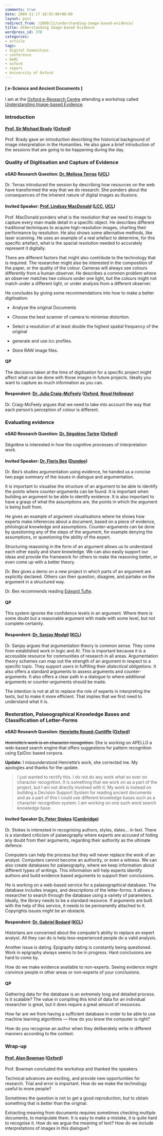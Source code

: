 ```yaml
---
comments: true
date: 2009-11-17 10:55:00+00:00
layout: post
redirect_from: /2009/11/understanding-image-based-evidence/
title: Understanding Image-based Evidence
wordpress_id: 378
categories:
- article
tags:
- digital humanities
- conference
- OeRC
- oxford
- report
- University of Oxford
---
```


#### [ e-Science and Ancient Documents ]


I am at the [Oxford e-Research Centre](http://www.oerc.ox.ac.uk/) attending a workshop called [Understanding Image-based Evidence](http://esad.classics.ox.ac.uk/index.php?option=com_content&view=article&id=92:qunderstanding-image-based-evidenceq-detailed-workshop-programme-on-invitation&catid=57:2ndworkshop&Itemid=104).


### Introduction




#### [Prof. Sir Michael Brady](http://www.robots.ox.ac.uk/~jmb/) ([Oxford](http://www.ox.ac.uk/))


Prof. Brady gave an introduction describing the historical background of image interpretation in the Humanities. He also gave a brief introduction of the sessions that are going to be happening during the day.<!-- more -->


### Quality of Digitisation and Capture of Evidence




#### eSAD Research Question: [Dr. Melissa Terras](http://www.ucl.ac.uk/infostudies/melissa-terras/) ([UCL](http://www.ucl.ac.uk/))


Dr. Terras introduced the session by describing how resources on the web have transformed the way that we do research. She ponders about the consequences of the inherent nature of digital images as illusions.


#### Invited Speaker: [Prof. Lindsay MacDonald](http://www.lcc.arts.ac.uk/17609.htm) ([LCC](http://www.lcc.arts.ac.uk/), [UCL](http://www.ucl.ac.uk/))


Prof. MacDonald ponders what is the resolution that we need to image to capture every man-made detail in a specific object. He describes different traditional techniques to acquire high-resolution images, charting their performance by resolution. He also shows some alternative methods, like laser scanning. He uses an example of a real artefact to determine, for this specific artefact, what is the spacial resolution needed to accurately represent it digitally.

There are different factors that might also contribute to the technology that is required. The researcher might also be interested in the composition of the paper, or the quality of the colour. Cameras will always see colours differently from a human observer. He describes a common problem where an observer matches two colours under one light, but the colours might not match under a different light, or under analysis from a different observer.

He concludes by giving some recommendations into how to make a better digitisation:



	
  * Analyse the original Documents

	
  * Choose the best scanner of camera to minimise distortion.

	
  * Select a resolution of at least double the highest spatial frequency of the original

	
  * generate and use icc profiles.

	
  * Store RAW image files.




#### QP


The decisions taken at the time of digitisation for a specific project might affect what can be done with those images in future projects. Ideally you want to capture as much information as you can.


#### Respondent: [Dr. Julia Craig-McFeely](http://www.ramesescats.co.uk/page1/index.html) ([Oxford](http://www.ox.ac.uk/), [Royal Holloway](http://www.rhul.ac.uk/))


Dr. Craig-McFeely argues that we need to take into account the way that each person’s perception of colour is different.


### Evaluating evidence




#### eSAD Research Question: [Dr. Ségolène Tartre](http://www.oerc.ox.ac.uk/people/segolene-tarte) ([Oxford](http://www.ox.ac.uk/))


Ségolène is interested in how the cognitive processes of interpretation work.


#### Invited Speaker: [Dr. Floris Bex](http://www.computing.dundee.ac.uk/ac_staff/staffdetails.asp?358) ([Dundee](http://www.dundee.ac.uk/))


Dr. Bex’s studies argumentation using evidence, he handed us a concise two page summary of the issues in dialogue and argumentation.

It is important to visualise the structure of an argument to be able to identify the points where counter-arguments can be found. It is important when building an argument to be able to identify evidence. It is also important to have a grasp of what the assumptions are, the points in which the argument is being built from.

He gives an example of argument visualisations where he shows how experts make inferences about a document, based on a piece of evidence, philological knowledge and assumptions. Counter-arguments can be done by questioning any of the steps of the argument, for example denying the assumptions, or questioning the ability of the expert.

Structuring reasoning in the form of an argument allows us to understand each other easily and share knowledge. We can also easily support our ideas and provide the framework for others to make the reasoning better, or even come up with a better theory.

Dr. Bex gives a demo on a new project in which parts of an argument are explicitly declared. Others can then question, disagree, and partake on the argument in a structured way.

Dr. Bex recommends reading [Edward Tufte](http://www.edwardtufte.com/tufte/).


#### QP


This system ignores the confidence levels in an argument. Where there is some doubt but a reasonable argument with made with some level, but not complete certainty.


#### Respondent: [Dr. Sanjay Modgil](http://www.dcs.kcl.ac.uk/staff/modgilsa/) ([KCL](http://www.kcl.ac.uk/))


Dr. Sanjay argues that argumentation theory is common sense. They come from established work in logic and AI. This is important because it is a accessible resource for communities of research in all areas. Argumentation theory schemes can map out the strength of an argument in respect to a specific topic. They support users in fulfilling their _dialectical obligations_. It also offers a standard arguments to assess arguments and counter-arguments. It also offers a clear path in a dialogue to where additional arguments or counter-arguments should be made.

The intention is not at all to replace the role of experts in interpreting the texts, but to make it more efficient. That implies that we first need to understand what it is.


### Restoration, Palaeographical Knowledge Bases and Classification of Letter-Forms




#### eSAD Research Question: [Henriette Roued-Cunliffe](http://www.roued.com/e-doc/?page_id=2) ([Oxford](http://www.ox.ac.uk/))


<del>Henriette’s work is on character recognition.</del> She is working on APELLO a web-based search engine that offers suggestions for pattern recognition using EpiDoc based corpora.

**Update:** I missunderstood Henriette’s work, she corrected me. My apologies and thanks for the update.


<blockquote>I just wanted to rectify this. I do not do any work what so ever on character recognition.
It is something that we work on as a part of the project, but I am not directly involved with it.
My work is instead on building a Decision Support System for reading ancient documents and as a part of this I could use different knowledge bases such as a character recognition system. I am working on one such word search knowledge base.</blockquote>




#### Invited Speaker [Dr. Peter Stokes](http://www.asnc.cam.ac.uk/people/research/stokes.htm) ([Cambridge](http://www.cam.ac.uk/))


Dr. Stokes is interested in recognising authors, styles, dates… in text. There is a standard criticism of palaeography where experts are accused of hiding any doubt from their arguments, regarding their authority as the ultimate defence.

Computers can help the process but they will never replace the work of an analyst. Computers cannot become an authority, or even a witness. We can also create databases for palaeography, where we keep information about different types of writings. This information will help experts identify authors and build evidence based arguments to support their conclusions.

He is working on a web-based service for a palaeographical database. The database includes images, and descriptions of the letter-forms. It allows a researcher to search through the database using a variety of parameters. Ideally, the library needs to be a standard resource. If arguments are built with the help of this service, it needs to be permanently attached to it. Copyrights issues might be an obstacle.


#### Respondent: [Dr. Gabriel Bodard](http://www.cch.kcl.ac.uk/legacy/tmp/profiles/gb.htm) ([KCL](http://www.kcl.ac.uk/))


Historians are concerned about the computer’s ability to replace an expert analyst. All they can do is help less-experienced people do a valid analysis.

Another issue is dating. Epigraphy dating is constantly being questioned. Work in epigraphy always seems to be in progress. Hard conclusions are hard to come by.

How do we make evidence available to non-experts. Seeing evidence might convince people in other areas or non-experts of your conclusions.


#### QP


Gathering data for the database is an extremely long and detailed process. Is it scalable? The value in compiling this kind of data for an individual researcher is great, but it does require a great amount of resources.

How far are we from having a sufficient database in order to be able to use machine learning algorithms — How do you know the computer is right?

How do you recognise an author when they deliberately write in different manners according to the context.


### Wrap-up




#### [Prof. Alan Bowman](http://www.classics.ox.ac.uk/faculty/directory/buscard.asp?IDno=78) ([Oxford](http://www.ox.ac.uk/))


Prof. Bowman concluded the workshop and thanked the speakers.

Technical advances are exciting, and provide new opportunities for research. Trial and error is important. How do we make the technology useful to more people?

Sometimes the question is not to get a good reproduction, but to obtain something that is _better_ than the original.

Extracting meaning from documents requires sometimes checking multiple documents, to manipulate them. It is easy to make a mistake, it is quite hard to recognise it. How do we argue the meaning of text? How do we include interpretations of images in this dialogue?
